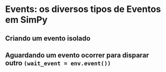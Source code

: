 # Events: os diversos tipos de Eventos em SimPy

## Criando um evento isolado


## Aguardando um evento ocorrer para disparar outro  `(wait_event = env.event())`


